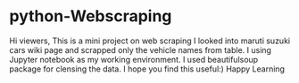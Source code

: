 # python-Webscraping
Hi viewers,
This is a mini project on web scraping 
I looked into maruti suzuki cars wiki page and scrapped only the vehicle names from table.
I using Jupyter notebook as my working environment.
I used beautifulsoup package for clensing the data.
I hope you find this useful:) Happy Learning
